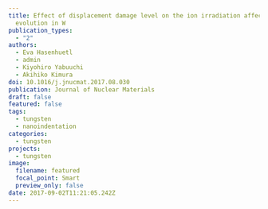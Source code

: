 ```yaml
---
title: Effect of displacement damage level on the ion irradiation affected zone
  evolution in W
publication_types:
  - "2"
authors:
  - Eva Hasenhuetl
  - admin
  - Kiyohiro Yabuuchi
  - Akihiko Kimura
doi: 10.1016/j.jnucmat.2017.08.030
publication: Journal of Nuclear Materials
draft: false
featured: false
tags:
  - tungsten
  - nanoindentation
categories:
  - tungsten
projects:
  - tungsten
image:
  filename: featured
  focal_point: Smart
  preview_only: false
date: 2017-09-02T11:21:05.242Z
---
```

